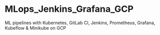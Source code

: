 # MLops_Jenkins_Grafana_GCP
ML pipelines with Kubernetes, GitLab CI, Jenkins, Prometheus, Grafana, Kubeflow &amp; Minikube on GCP
